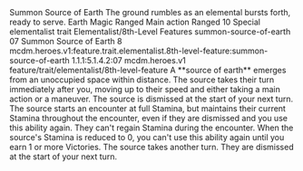 <ability>
  <name>Summon Source of Earth</name>
  <flavor>The ground rumbles as an elemental bursts forth, ready to serve.</flavor>
  <keywords>
    <keyword>Earth</keyword>
    <keyword>Magic</keyword>
    <keyword>Ranged</keyword>
  </keywords>
  <type>Main action</type>
  <distance>Ranged 10</distance>
  <target>Special</target>
  <metadata>
    <class>elementalist</class>
    <feature_type>trait</feature_type>
    <file_dpath>Elementalist/8th-Level Features</file_dpath>
    <item_id>summon-source-of-earth</item_id>
    <item_index>07</item_index>
    <item_name>Summon Source of Earth</item_name>
    <level>8</level>
    <scc>mcdm.heroes.v1:feature.trait.elementalist.8th-level-feature:summon-source-of-earth</scc>
    <scdc>1.1.1:5.1.4.2:07</scdc>
    <source>mcdm.heroes.v1</source>
    <type>feature/trait/elementalist/8th-level-feature</type>
  </metadata>
  <effects>
    <effect type="mundane">A **source of earth** emerges from an unoccupied space within distance. The source takes their turn immediately after you, moving up to their speed and either taking a main action or a maneuver. The source is dismissed at the start of your next turn. The source starts an encounter at full Stamina, but maintains their current Stamina throughout the encounter, even if they are dismissed and you use this ability again. They can&apos;t regain Stamina during the encounter. When the source&apos;s Stamina is reduced to 0, you can&apos;t use this ability again until you earn 1 or more Victories.</effect>
    <effect type="mundane" name="Persistent 2">The source takes another turn. They are dismissed at the start of your next turn.</effect>
  </effects>
</ability>
